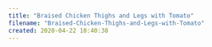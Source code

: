 ```yaml
---
title: "Braised Chicken Thighs and Legs with Tomato"
filename: "Braised-Chicken-Thighs-and-Legs-with-Tomato"
created: 2020-04-22 10:40:38
---
```


